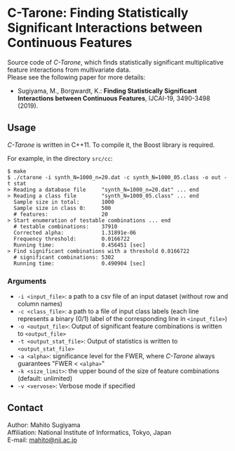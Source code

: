 # C-Tarone: Finding Statistically Significant Interactions between Continuous Features
Source code of *C-Tarone*, which finds statistically significant multiplicative feature interactions from multivariate data.  
Please see the following paper for more details:  
* Sugiyama, M., Borgwardt, K.: **Finding Statistically Significant Interactions between Continuous Features**, IJCAI-19, 3490-3498 (2019).


## Usage
*C-Tarone* is written in C++11.
To compile it, the Boost library is required.

For example, in the directory `src/cc`:
```
$ make
$ ./ctarone -i synth_N=1000_n=20.dat -c synth_N=1000_05.class -o out -t stat
> Reading a database file     "synth_N=1000_n=20.dat" ... end
> Reading a class file        "synth_N=1000_05.class" ... end
  Sample size in total:       1000
  Sample size in class 0:     500
  # features:                 20
> Start enumeration of testable combinations ... end
  # testable combinations:    37910
  Corrected alpha:            1.31891e-06
  Frequency threshold:        0.0166722
  Running time:               0.456451 [sec]
> Find significant combinations with a threshold 0.0166722
  # significant combinations: 5302
  Running time:               0.490904 [sec]
```

### Arguments
* `-i <input_file>`: a path to a csv file of an input dataset (without row and column names)
* `-c <class_file>`: a path to a file of input class labels (each line represents a binary (0/1) label of the corresponding line in `<input_file>`)
* `-o <output_file>`: Output of significant feature combinations is written to `<output_file>`
* `-t <output_stat_file>`: Output of statistics is written to `<output_stat_file>`
* `-a <alpha>`: significance level for the FWER, where *C-Tarone* always guarantees "FWER < `<alpha>`"
* `-k <size_limit>`: the upper bound of the size of feature combinations (default: unlimited)
* `-v <vervose>`: Verbose mode if specified


## Contact
Author: Mahito Sugiyama  
Affiliation: National Institute of Informatics, Tokyo, Japan  
E-mail: mahito@nii.ac.jp
